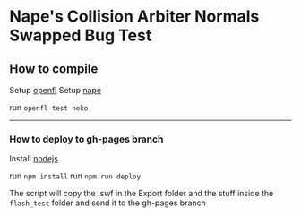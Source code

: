 # Nape's Collision Arbiter Normals Swapped Bug Test

## How to compile

Setup [openfl](http://www.openfl.org/download/)
Setup [nape](http://napephys.com/downloads.html)

run `openfl test neko`

------------------------------------------------

### How to deploy to gh-pages branch

Install [nodejs](https://nodejs.org/en/)

run `npm install`
run `npm run deploy`

The script will copy the .swf in the Export folder and the stuff inside the `flash_test` folder and send it to the gh-pages branch
